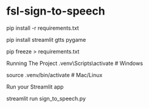 # fsl-sign-to-speech

pip install -r requirements.txt

pip install streamlit gtts pygame

pip freeze > requirements.txt

Running The Project
.venv\Scripts\activate  # Windows

source .venv/bin/activate  # Mac/Linux

Run your Streamlit app

streamlit run sign_to_speech.py
